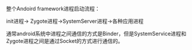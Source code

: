整个Andoird framework进程启动流程：

init进程-> Zygote进程->SystemServer进程->各种应用进程



通常android系统中进程之间通信的方式是Binder，但是SystemService进程和Zygote进程之间是通过Socket的方式进行通信的。

